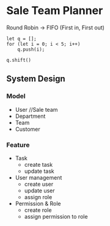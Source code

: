 # Sale Team Planner

Round Robin -> FIFO (First in, First out)
```
let q = [];
for (let i = 0; i < 5; i++)
    q.push(i);

q.shift()
```


## System Design 

### Model 
- User //Sale team
- Department 
- Team
- Customer 


### Feature
* Task 
    * create task 
    * update task
* User management 
    * create user 
    * update user 
    * assign role
* Permission & Role
    * create role
    * assign permission to role 
